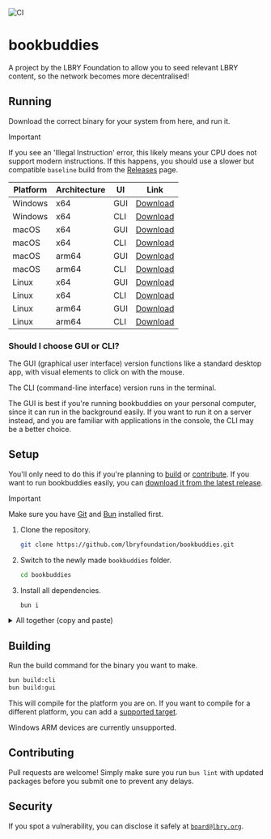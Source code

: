 ![CI](https://github.com/lbryfoundation/bookbuddies/actions/workflows/ci.yaml/badge.svg?branch=main&event=push)

# bookbuddies

A project by the LBRY Foundation to allow you to seed relevant LBRY content, so the network becomes more decentralised!

## Running

Download the correct binary for your system from here, and run it.

> [!IMPORTANT]
> If you see an 'Illegal Instruction' error, this likely means your CPU does not support modern instructions. If this happens, you should use a slower but compatible `baseline` build from the [Releases](https://github.com/lbryfoundation/bookbuddies/releases) page.

| Platform | Architecture | UI       | Link  |
|----------|--------------|----------|-------|
| Windows  | x64          | GUI      | [Download](https://github.com/lbryfoundation/bookbuddies/releases/download/windows-x64-gui.exe) |
| Windows  | x64          | CLI      | [Download](https://github.com/lbryfoundation/bookbuddies/releases/download/windows-x64-cli.exe) |
| macOS    | x64          | GUI      | [Download](https://github.com/lbryfoundation/bookbuddies/releases/download/macos-x64-gui) |
| macOS    | x64          | CLI      | [Download](https://github.com/lbryfoundation/bookbuddies/releases/download/macos-x64-cli) |
| macOS    | arm64        | GUI      | [Download](https://github.com/lbryfoundation/bookbuddies/releases/download/macos-arm64-gui) |
| macOS    | arm64        | CLI      | [Download](https://github.com/lbryfoundation/bookbuddies/releases/download/macos-arm64-cli) |
| Linux    | x64          | GUI      | [Download](https://github.com/lbryfoundation/bookbuddies/releases/download/linux-x64-gui) |
| Linux    | x64          | CLI      | [Download](https://github.com/lbryfoundation/bookbuddies/releases/download/linux-x64-cli) |
| Linux    | arm64        | GUI      | [Download](https://github.com/lbryfoundation/bookbuddies/releases/download/linux-arm64-gui) |
| Linux    | arm64        | CLI      | [Download](https://github.com/lbryfoundation/bookbuddies/releases/download/linux-arm64-cli) |

### Should I choose GUI or CLI?

The GUI (graphical user interface) version functions like a standard desktop app, with visual elements to click on with the mouse.

The CLI (command-line interface) version runs in the terminal.



The GUI is best if you're running bookbuddies on your personal computer, since it can run in the background easily. If you want to run it on a server instead, and you are familiar with applications in the console, the CLI may be a better choice.

## Setup

You'll only need to do this if you're planning to [build](#building) or [contribute](#contributing). If you want to run bookbuddies easily, you can [download it from the latest release](https://github.com/lbryfoundation/bookbuddies/releases).

> [!IMPORTANT]
> Make sure you have [Git](https://git-scm.com/) and [Bun](https://bun.sh/) installed first.

1. Clone the repository.
    ```sh
    git clone https://github.com/lbryfoundation/bookbuddies.git
    ```
2. Switch to the newly made `bookbuddies` folder.
    ```sh
    cd bookbuddies
    ```
3. Install all dependencies.
    ```sh
    bun i
    ```

<details>
<summary>All together (copy and paste)</summary>

```sh
git clone https://github.com/lbryfoundation/bookbuddies.git
cd bookbuddies
bun i
```
</details>

## Building

Run the build command for the binary you want to make.

```sh
bun build:cli
bun build:gui
```

This will compile for the platform you are on. If you want to compile for a different platform, you can add a [supported target](https://bun.sh/docs/bundler/executables#cross-compile-to-other-platforms).

Windows ARM devices are currently unsupported.

## Contributing

Pull requests are welcome! Simply make sure you run `bun lint` with updated packages before you submit one to prevent any delays.

## Security

If you spot a vulnerability, you can disclose it safely at [`board@lbry.org`](mailto:board@lbry.org?subject=Responsible%20disclosure%20for%20vulnerability%20in%20bookbuddies).
